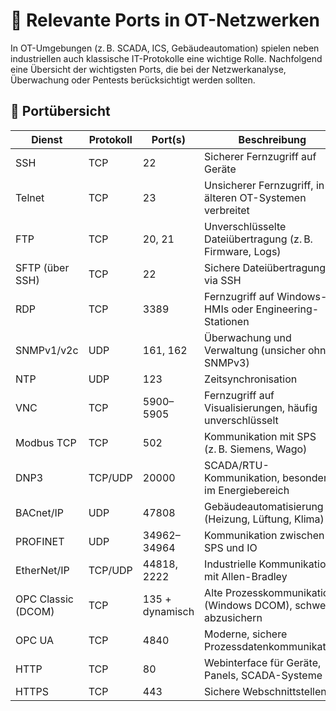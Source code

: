 
# 🔧 Relevante Ports in OT-Netzwerken

In OT-Umgebungen (z. B. SCADA, ICS, Gebäudeautomation) spielen neben industriellen auch klassische IT-Protokolle eine wichtige Rolle. Nachfolgend eine Übersicht der wichtigsten Ports, die bei der Netzwerkanalyse, Überwachung oder Pentests berücksichtigt werden sollten.

## 📌 Portübersicht

| **Dienst**           | **Protokoll** | **Port(s)**       | **Beschreibung**                                                                 |
|----------------------|---------------|-------------------|----------------------------------------------------------------------------------|
| SSH                  | TCP           | 22                | Sicherer Fernzugriff auf Geräte                                                  |
| Telnet               | TCP           | 23                | Unsicherer Fernzugriff, in älteren OT-Systemen verbreitet                        |
| FTP                  | TCP           | 20, 21            | Unverschlüsselte Dateiübertragung (z. B. Firmware, Logs)                         |
| SFTP (über SSH)      | TCP           | 22                | Sichere Dateiübertragung via SSH                                                 |
| RDP                  | TCP           | 3389              | Fernzugriff auf Windows-HMIs oder Engineering-Stationen                          |
| SNMPv1/v2c           | UDP           | 161, 162          | Überwachung und Verwaltung (unsicher ohne SNMPv3)                                |
| NTP                  | UDP           | 123               | Zeitsynchronisation                                                              |
| VNC                  | TCP           | 5900–5905         | Fernzugriff auf Visualisierungen, häufig unverschlüsselt                         |
| Modbus TCP           | TCP           | 502               | Kommunikation mit SPS (z. B. Siemens, Wago)                                      |
| DNP3                 | TCP/UDP       | 20000             | SCADA/RTU-Kommunikation, besonders im Energiebereich                             |
| BACnet/IP            | UDP           | 47808             | Gebäudeautomatisierung (Heizung, Lüftung, Klima)                                 |
| PROFINET             | UDP           | 34962–34964       | Kommunikation zwischen SPS und IO                                                |
| EtherNet/IP          | TCP/UDP       | 44818, 2222       | Industrielle Kommunikation mit Allen-Bradley                                     |
| OPC Classic (DCOM)   | TCP           | 135 + dynamisch   | Alte Prozesskommunikation (Windows DCOM), schwer abzusichern                     |
| OPC UA               | TCP           | 4840              | Moderne, sichere Prozessdatenkommunikation                                      |
| HTTP                 | TCP           | 80                | Webinterface für Geräte, Panels, SCADA-Systeme                                   |
| HTTPS                | TCP           | 443               | Sichere Webschnittstellen                                                        |

